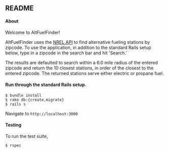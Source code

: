 ## README

#### About

Welcome to AltFuelFinder!

AltFuelFinder uses the [NREL API](http://developer.nrel.gov/) to find alternative fueling stations by zipcode. To use the application, in addition to the standard Rails setup below, type in a zipcode in the search bar and hit 'Search.'

The results are defaulted to search within a 6.0 mile radius of the entered zipcode and return the 10 closest stations, in order of the closest to the entered zipcode. The returned stations serve either electric or propane fuel.


#### Run through the standard Rails setup.

```
$ bundle install
$ rake db:{create,migrate}
$ rails s
```

Navigate to `http://localhost:3000`

#### Testing

To run the test suite,

```
$ rspec
```
